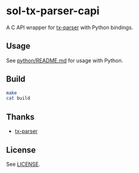 # sol-tx-parser-capi

A C API wrapper for [tx-parser](https://github.com/0xjeffro/tx-parser) with Python bindings.

## Usage

See [python/README.md](python/README.md) for usage with Python.

## Build

```bash
make
cat build
```

## Thanks

- [tx-parser](https://github.com/0xjeffro/tx-parser)

## License

See [LICENSE](LICENSE).
